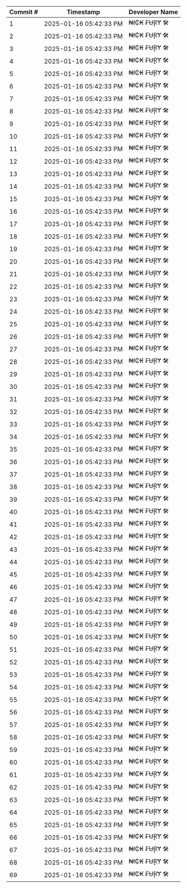 | Commit # | Timestamp           | Developer Name       |
|----------|---------------------|----------------------|
| 1        | 2025-01-16 05:42:33 PM | ₦ł₵₭ ₣ɄⱤɎ 🛠️        |
| 2        | 2025-01-16 05:42:33 PM | ₦ł₵₭ ₣ɄⱤɎ 🛠️        |
| 3        | 2025-01-16 05:42:33 PM | ₦ł₵₭ ₣ɄⱤɎ 🛠️        |
| 4        | 2025-01-16 05:42:33 PM | ₦ł₵₭ ₣ɄⱤɎ 🛠️        |
| 5        | 2025-01-16 05:42:33 PM | ₦ł₵₭ ₣ɄⱤɎ 🛠️        |
| 6        | 2025-01-16 05:42:33 PM | ₦ł₵₭ ₣ɄⱤɎ 🛠️        |
| 7        | 2025-01-16 05:42:33 PM | ₦ł₵₭ ₣ɄⱤɎ 🛠️        |
| 8        | 2025-01-16 05:42:33 PM | ₦ł₵₭ ₣ɄⱤɎ 🛠️        |
| 9        | 2025-01-16 05:42:33 PM | ₦ł₵₭ ₣ɄⱤɎ 🛠️        |
| 10       | 2025-01-16 05:42:33 PM | ₦ł₵₭ ₣ɄⱤɎ 🛠️        |
| 11       | 2025-01-16 05:42:33 PM | ₦ł₵₭ ₣ɄⱤɎ 🛠️        |
| 12       | 2025-01-16 05:42:33 PM | ₦ł₵₭ ₣ɄⱤɎ 🛠️        |
| 13       | 2025-01-16 05:42:33 PM | ₦ł₵₭ ₣ɄⱤɎ 🛠️        |
| 14       | 2025-01-16 05:42:33 PM | ₦ł₵₭ ₣ɄⱤɎ 🛠️        |
| 15       | 2025-01-16 05:42:33 PM | ₦ł₵₭ ₣ɄⱤɎ 🛠️        |
| 16       | 2025-01-16 05:42:33 PM | ₦ł₵₭ ₣ɄⱤɎ 🛠️        |
| 17       | 2025-01-16 05:42:33 PM | ₦ł₵₭ ₣ɄⱤɎ 🛠️        |
| 18       | 2025-01-16 05:42:33 PM | ₦ł₵₭ ₣ɄⱤɎ 🛠️        |
| 19       | 2025-01-16 05:42:33 PM | ₦ł₵₭ ₣ɄⱤɎ 🛠️        |
| 20       | 2025-01-16 05:42:33 PM | ₦ł₵₭ ₣ɄⱤɎ 🛠️        |
| 21       | 2025-01-16 05:42:33 PM | ₦ł₵₭ ₣ɄⱤɎ 🛠️        |
| 22       | 2025-01-16 05:42:33 PM | ₦ł₵₭ ₣ɄⱤɎ 🛠️        |
| 23       | 2025-01-16 05:42:33 PM | ₦ł₵₭ ₣ɄⱤɎ 🛠️        |
| 24       | 2025-01-16 05:42:33 PM | ₦ł₵₭ ₣ɄⱤɎ 🛠️        |
| 25       | 2025-01-16 05:42:33 PM | ₦ł₵₭ ₣ɄⱤɎ 🛠️        |
| 26       | 2025-01-16 05:42:33 PM | ₦ł₵₭ ₣ɄⱤɎ 🛠️        |
| 27       | 2025-01-16 05:42:33 PM | ₦ł₵₭ ₣ɄⱤɎ 🛠️        |
| 28       | 2025-01-16 05:42:33 PM | ₦ł₵₭ ₣ɄⱤɎ 🛠️        |
| 29       | 2025-01-16 05:42:33 PM | ₦ł₵₭ ₣ɄⱤɎ 🛠️        |
| 30       | 2025-01-16 05:42:33 PM | ₦ł₵₭ ₣ɄⱤɎ 🛠️        |
| 31       | 2025-01-16 05:42:33 PM | ₦ł₵₭ ₣ɄⱤɎ 🛠️        |
| 32       | 2025-01-16 05:42:33 PM | ₦ł₵₭ ₣ɄⱤɎ 🛠️        |
| 33       | 2025-01-16 05:42:33 PM | ₦ł₵₭ ₣ɄⱤɎ 🛠️        |
| 34       | 2025-01-16 05:42:33 PM | ₦ł₵₭ ₣ɄⱤɎ 🛠️        |
| 35       | 2025-01-16 05:42:33 PM | ₦ł₵₭ ₣ɄⱤɎ 🛠️        |
| 36       | 2025-01-16 05:42:33 PM | ₦ł₵₭ ₣ɄⱤɎ 🛠️        |
| 37       | 2025-01-16 05:42:33 PM | ₦ł₵₭ ₣ɄⱤɎ 🛠️        |
| 38       | 2025-01-16 05:42:33 PM | ₦ł₵₭ ₣ɄⱤɎ 🛠️        |
| 39       | 2025-01-16 05:42:33 PM | ₦ł₵₭ ₣ɄⱤɎ 🛠️        |
| 40       | 2025-01-16 05:42:33 PM | ₦ł₵₭ ₣ɄⱤɎ 🛠️        |
| 41       | 2025-01-16 05:42:33 PM | ₦ł₵₭ ₣ɄⱤɎ 🛠️        |
| 42       | 2025-01-16 05:42:33 PM | ₦ł₵₭ ₣ɄⱤɎ 🛠️        |
| 43       | 2025-01-16 05:42:33 PM | ₦ł₵₭ ₣ɄⱤɎ 🛠️        |
| 44       | 2025-01-16 05:42:33 PM | ₦ł₵₭ ₣ɄⱤɎ 🛠️        |
| 45       | 2025-01-16 05:42:33 PM | ₦ł₵₭ ₣ɄⱤɎ 🛠️        |
| 46       | 2025-01-16 05:42:33 PM | ₦ł₵₭ ₣ɄⱤɎ 🛠️        |
| 47       | 2025-01-16 05:42:33 PM | ₦ł₵₭ ₣ɄⱤɎ 🛠️        |
| 48       | 2025-01-16 05:42:33 PM | ₦ł₵₭ ₣ɄⱤɎ 🛠️        |
| 49       | 2025-01-16 05:42:33 PM | ₦ł₵₭ ₣ɄⱤɎ 🛠️        |
| 50       | 2025-01-16 05:42:33 PM | ₦ł₵₭ ₣ɄⱤɎ 🛠️        |
| 51       | 2025-01-16 05:42:33 PM | ₦ł₵₭ ₣ɄⱤɎ 🛠️        |
| 52       | 2025-01-16 05:42:33 PM | ₦ł₵₭ ₣ɄⱤɎ 🛠️        |
| 53       | 2025-01-16 05:42:33 PM | ₦ł₵₭ ₣ɄⱤɎ 🛠️        |
| 54       | 2025-01-16 05:42:33 PM | ₦ł₵₭ ₣ɄⱤɎ 🛠️        |
| 55       | 2025-01-16 05:42:33 PM | ₦ł₵₭ ₣ɄⱤɎ 🛠️        |
| 56       | 2025-01-16 05:42:33 PM | ₦ł₵₭ ₣ɄⱤɎ 🛠️        |
| 57       | 2025-01-16 05:42:33 PM | ₦ł₵₭ ₣ɄⱤɎ 🛠️        |
| 58       | 2025-01-16 05:42:33 PM | ₦ł₵₭ ₣ɄⱤɎ 🛠️        |
| 59       | 2025-01-16 05:42:33 PM | ₦ł₵₭ ₣ɄⱤɎ 🛠️        |
| 60       | 2025-01-16 05:42:33 PM | ₦ł₵₭ ₣ɄⱤɎ 🛠️        |
| 61       | 2025-01-16 05:42:33 PM | ₦ł₵₭ ₣ɄⱤɎ 🛠️        |
| 62       | 2025-01-16 05:42:33 PM | ₦ł₵₭ ₣ɄⱤɎ 🛠️        |
| 63       | 2025-01-16 05:42:33 PM | ₦ł₵₭ ₣ɄⱤɎ 🛠️        |
| 64       | 2025-01-16 05:42:33 PM | ₦ł₵₭ ₣ɄⱤɎ 🛠️        |
| 65       | 2025-01-16 05:42:33 PM | ₦ł₵₭ ₣ɄⱤɎ 🛠️        |
| 66       | 2025-01-16 05:42:33 PM | ₦ł₵₭ ₣ɄⱤɎ 🛠️        |
| 67       | 2025-01-16 05:42:33 PM | ₦ł₵₭ ₣ɄⱤɎ 🛠️        |
| 68       | 2025-01-16 05:42:33 PM | ₦ł₵₭ ₣ɄⱤɎ 🛠️        |
| 69       | 2025-01-16 05:42:33 PM | ₦ł₵₭ ₣ɄⱤɎ 🛠️        |
